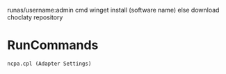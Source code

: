 runas/username:admin cmd
winget install (software name)
else download choclaty repository
	

# RunCommands #
	
	ncpa.cpl (Adapter Settings)